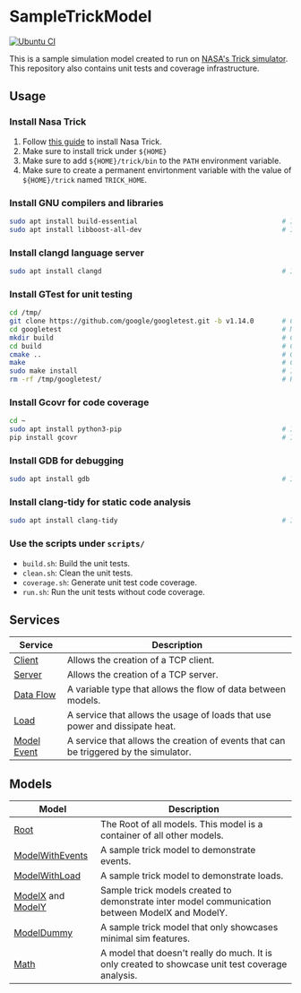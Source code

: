 # SampleTrickModel

[![Ubuntu CI](https://github.com/rendayigit/SampleTrickModel/actions/workflows/Unit%20Tests.yml/badge.svg)](https://github.com/rendayigit/SampleTrickModel/actions/workflows/Unit%20Tests.yml)

This is a sample simulation model created to run on [NASA's Trick simulator](https://github.com/nasa/trick). This repository also contains unit tests and coverage infrastructure.

## Usage

### Install Nasa Trick

1. Follow [this guide](https://nasa.github.io/trick/documentation/install_guide/Install-Guide) to install Nasa Trick.
1. Make sure to install trick under `${HOME}`
1. Make sure to add `${HOME}/trick/bin` to the `PATH` environment variable.
1. Make sure to create a permanent envirtonment variable with the value of `${HOME}/trick` named `TRICK_HOME`.

### Install GNU compilers and libraries

``` bash
sudo apt install build-essential                                    # Install GNU compilers.
sudo apt install libboost-all-dev                                   # Install boost libraries.
```

### Install clangd language server

``` bash
sudo apt install clangd                                             # Install clangd language server.
```

### Install GTest for unit testing

``` bash
cd /tmp/
git clone https://github.com/google/googletest.git -b v1.14.0       # Clone project from github to a specific release.
cd googletest                                                       # Main directory of the cloned repository.
mkdir build                                                         # Create a directory to hold the build output.
cd build                                                            # Change current dir to build dir.
cmake ..                                                            # Generate native build scripts for GoogleTest.
make                                                                # Compile gtest
sudo make install                                                   # Install in /usr/local/ by default
rm -rf /tmp/googletest/                                             # Remove temporarily create files.
```

### Install Gcovr for code coverage

``` bash
cd ~
sudo apt install python3-pip                                        # Install python package manager.
pip install gcovr                                                   # Install gcovr code coverage tool.
```

### Install GDB for debugging

``` bash
sudo apt install gdb                                                # Install GNU GDB debugger.
```

### Install clang-tidy for static code analysis

``` bash
sudo apt install clang-tidy                                         # Install clang-tidy.
```

### Use the scripts under `scripts/`

- `build.sh`: Build the unit tests.
- `clean.sh`: Clean the unit tests.
- `coverage.sh`: Generate unit test code coverage.
- `run.sh`: Run the unit tests without code coverage.

## Services

| Service | Description |
|----------|----------|
| [Client](models/common/network/client/client.hpp) | Allows the creation of a TCP client. |
| [Server](models/common/network/server/server.hpp) | Allows the creation of a TCP server. |
| [Data Flow](models/common/dataFlow.hpp) | A variable type that allows the flow of data between models. |
| [Load](models/common/load.hpp) | A service that allows the usage of loads that use power and dissipate heat. |
| [Model Event](models/common/modelEvent.hpp) | A service that allows the creation of events that can be triggered by the simulator. |

## Models

| Model | Description |
|----------|----------|
| [Root](models/root/root.hpp) | The Root of all models. This model is a container of all other models. |
| [ModelWithEvents](models/modelWithEvents/modelWithEvents.hpp) | A sample trick model to demonstrate events. |
| [ModelWithLoad](models/modelWithLoad/modelWithLoad.hpp) | A sample trick model to demonstrate loads. |
| [ModelX](models/modelX/modelX.hpp) and [ModelY](models/modelY/modelY.hpp) | Sample trick models created to demonstrate inter model communication between ModelX and ModelY. |
| [ModelDummy](models/modelDummy/modelDummy.hpp) | A sample trick model that only showcases minimal sim features. |
| [Math](models/math/math.hpp) | A model that doesn't really do much. It is only created to showcase unit test coverage analysis. |
